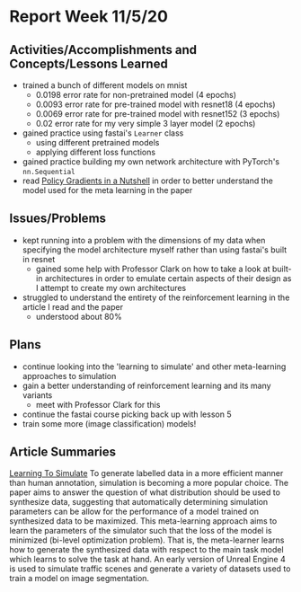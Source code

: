 # Report Week 11/5/20
## Activities/Accomplishments and Concepts/Lessons Learned
- trained a bunch of different models on mnist
  - 0.0198 error rate for non-pretrained model (4 epochs)
  - 0.0093 error rate for pre-trained model with resnet18 (4 epochs)
  - 0.0069 error rate for pre-trained model with resnet152 (3 epochs)
  - 0.02 error rate for my very simple 3 layer model (2 epochs)
- gained practice using fastai's `Learner` class
  - using different pretrained models
  - applying different loss functions
- gained practice building my own network architecture with PyTorch's `nn.Sequential`
- read [Policy Gradients in a Nutshell](https://towardsdatascience.com/policy-gradients-in-a-nutshell-8b72f9743c5d) in order to better understand the model used for the meta learning in the paper
## Issues/Problems
- kept running into a problem with the dimensions of my data when specifying the model architecture myself rather than using fastai's built in resnet
  - gained some help with Professor Clark on how to take a look at built-in architectures in order to emulate certain aspects of their design as I attempt to create my own architectures
- struggled to understand the entirety of the reinforcement learning in the article I read and the paper
  - understood about 80%

## Plans
- continue looking into the 'learning to simulate' and other meta-learning approaches to simulation
- gain a better understanding of reinforcement learning and its many variants
  - meet with Professor Clark for this
- continue the fastai course picking back up with lesson 5
- train some more (image classification) models!
    
## Article Summaries
[Learning To Simulate](https://arxiv.org/pdf/1810.02513.pdf)
To generate labelled data in a more efficient manner than human annotation, simulation is becoming a more popular choice. The paper aims to answer the question of what distribution should be used to synthesize data, suggesting that automatically determining simulation parameters can be allow for the performance of a model trained on synthesized data to be maximized. This meta-learning approach aims to learn the parameters of the simulator such that the loss of the model is minimized (bi-level optimization problem). That is, the meta-learner learns how to generate the synthesized data with respect to the main task model which learns to solve the task at hand. An early version of Unreal Engine 4 is used to simulate traffic scenes and generate a variety of datasets used to train a model on image segmentation.

